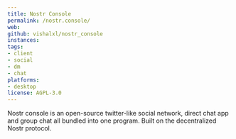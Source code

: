 ```yaml
---
title: Nostr Console
permalink: /nostr.console/
web:
github: vishalxl/nostr_console
instances:
tags:
- client
- social
- dm
- chat
platforms:
- desktop
license: AGPL-3.0
---
```


Nostr console is an open-source twitter-like social network, direct chat app and group chat all bundled into one program. Built on the decentralized Nostr protocol.